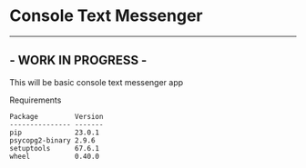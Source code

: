 # Console Text Messenger #
***
## - WORK IN PROGRESS - ##
This will be basic console text messenger app


Requirements
```pip list
Package         Version
--------------- -------
pip             23.0.1
psycopg2-binary 2.9.6
setuptools      67.6.1
wheel           0.40.0
```
